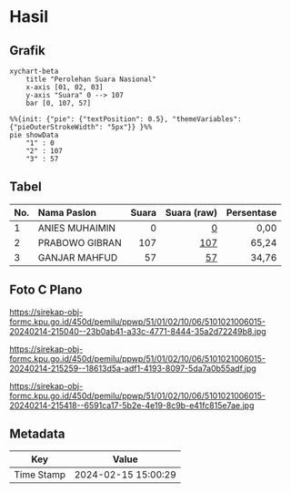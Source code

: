 # Hasil

## Grafik

```mermaid
xychart-beta
    title "Perolehan Suara Nasional"
    x-axis [01, 02, 03]
    y-axis "Suara" 0 --> 107
    bar [0, 107, 57]
```

```mermaid
%%{init: {"pie": {"textPosition": 0.5}, "themeVariables": {"pieOuterStrokeWidth": "5px"}} }%%
pie showData
    "1" : 0
    "2" : 107
    "3" : 57
```

## Tabel

| No. | Nama Paslon    | Suara | Suara (raw) | Persentase |
|:--- |:-------------- | -----:| -----------:| ----------:|
| 1   | ANIES MUHAIMIN | 0     | [0][p-1]    | 0,00       |
| 2   | PRABOWO GIBRAN | 107   | [107][p-2]  | 65,24      |
| 3   | GANJAR MAHFUD  | 57    | [57][p-3]   | 34,76      |


[p-1]: https://github.com/gigit-pemilu/pemilu-2024/blob/main/pilpres/hitung-suara/sub/51-bali/sub/01-jembrana/sub/02-mendoyo/sub/1006-tegalcangkring/sub/015-tps/sub/paslon-1.txt
[p-2]: https://github.com/gigit-pemilu/pemilu-2024/blob/main/pilpres/hitung-suara/sub/51-bali/sub/01-jembrana/sub/02-mendoyo/sub/1006-tegalcangkring/sub/015-tps/sub/paslon-2.txt
[p-3]: https://github.com/gigit-pemilu/pemilu-2024/blob/main/pilpres/hitung-suara/sub/51-bali/sub/01-jembrana/sub/02-mendoyo/sub/1006-tegalcangkring/sub/015-tps/sub/paslon-3.txt

## Foto C Plano

https://sirekap-obj-formc.kpu.go.id/450d/pemilu/ppwp/51/01/02/10/06/5101021006015-20240214-215040--23b0ab41-a33c-4771-8444-35a2d72249b8.jpg

https://sirekap-obj-formc.kpu.go.id/450d/pemilu/ppwp/51/01/02/10/06/5101021006015-20240214-215259--18613d5a-adf1-4193-8097-5da7a0b55adf.jpg

https://sirekap-obj-formc.kpu.go.id/450d/pemilu/ppwp/51/01/02/10/06/5101021006015-20240214-215418--6591ca17-5b2e-4e19-8c9b-e41fc815e7ae.jpg


## Metadata

| Key        | Value               |
| ---------- | ------------------- |
| Time Stamp | 2024-02-15 15:00:29 |



